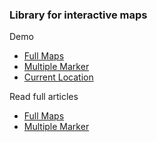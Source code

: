 ### Library for interactive maps

Demo
- <a href="https://demo.teknowebapp.com/leaflet/full-maps.html">Full Maps</a>
- <a href="https://demo.teknowebapp.com/leaflet/multiple-marker.html">Multiple Marker</a>
- <a href="https://demo.teknowebapp.com/leaflet/current-location.html">Current Location</a>

Read full articles
- <a href="https://www.teknowebapp.com/post/cara-menampilkan-peta-menggunakan-leafletjs.html">Full Maps</a>
- <a href="https://www.teknowebapp.com/post/menampilkan-multiple-marker-leafletjs.html">Multiple Marker</a>
